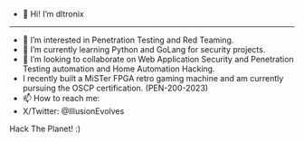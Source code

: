 - 👋 Hi!
I’m dltronix
----
- 👀 I’m interested in Penetration Testing and Red Teaming.
- 🌱 I’m currently learning Python and GoLang for security projects.
- 💞️ I’m looking to collaborate on Web Application Security and Penetration Testing automation and Home Automation Hacking.
-    I recently built a MiSTer FPGA retro gaming machine and am currently pursuing the OSCP certification. (PEN-200-2023)
- 📫 How to reach me:
- X/Twitter: @IllusionEvolves

Hack The Planet! :)

<!---
dltronix/dltronix is a ✨ special ✨ repository because its `README.md` (this file) appears on your GitHub profile.
You can click the Preview link to take a look at your changes.
--->
